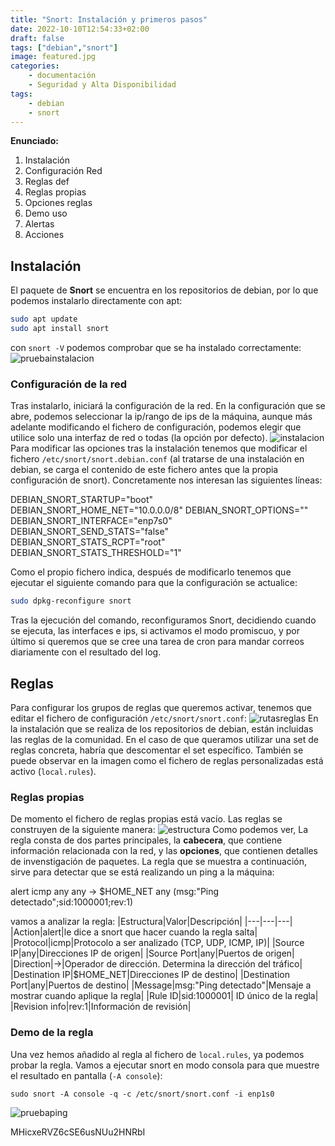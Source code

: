 ```yaml
---
title: "Snort: Instalación y primeros pasos"
date: 2022-10-10T12:54:33+02:00
draft: false
tags: ["debian","snort"]
image: featured.jpg
categories:
    - documentación
    - Seguridad y Alta Disponibilidad
tags:
    - debian
    - snort
---
```


**Enunciado:**

1. Instalación
2. Configuración Red
3. Reglas def
4. Reglas propias
5. Opciones reglas
6. Demo uso
7. Alertas
8. Acciones


## Instalación

El paquete de **Snort** se encuentra en los repositorios de debian, por lo que podemos instalarlo directamente con apt:

```bash
sudo apt update
sudo apt install snort
```

con `snort -V` podemos comprobar que se ha instalado correctamente:
![pruebainstalacion](pruebainstalacion.png)

### Configuración de la red

Tras instalarlo, iniciará la configuración de la red. En la configuración que se abre, podemos seleccionar la ip/rango de ips de la máquina, aunque más adelante modificando el fichero de configuración, podemos elegir que utilice solo una interfaz de red o todas (la opción por defecto).
![instalacion](instalacion.png)
Para modificar las opciones tras la instalación tenemos que modificar el fichero `/etc/snort/snort.debian.conf` (al tratarse de una instalación en debian, se carga el contenido de este fichero antes que la propia configuración de snort). Concretamente nos interesan las siguientes líneas:


 DEBIAN_SNORT_STARTUP="boot"
 DEBIAN_SNORT_HOME_NET="10.0.0.0/8"
 DEBIAN_SNORT_OPTIONS=""
 DEBIAN_SNORT_INTERFACE="enp7s0"
 DEBIAN_SNORT_SEND_STATS="false"
 DEBIAN_SNORT_STATS_RCPT="root"
 DEBIAN_SNORT_STATS_THRESHOLD="1"


Como el propio fichero indica, después de modificarlo tenemos que ejecutar el siguiente comando para que la configuración se actualice:

```bash
sudo dpkg-reconfigure snort
```

Tras la ejecución del comando, reconfiguramos Snort, decidiendo cuando se ejecuta, las interfaces e ips, si activamos el modo promiscuo, y por último si queremos que se cree una tarea de cron para mandar correos diariamente con el resultado del log. 

## Reglas

Para configurar los grupos de reglas que queremos activar, tenemos que editar el fichero de configuración `/etc/snort/snort.conf`:
![rutasreglas](rutasreglas.png)
En la instalación que se realiza de los repositorios de debian, están incluidas las reglas de la comunidad. En el caso de que queramos utilizar una set de reglas concreta, habría que descomentar el set específico. También se puede observar en la imagen como el fichero de reglas personalizadas está activo (`local.rules`).

### Reglas propias

De momento el fichero de reglas propias está vacío. Las reglas se construyen de la siguiente manera:
![estructura](estructuraregla.png)
Como podemos ver, La regla consta de dos partes principales, la **cabecera**, que contiene información relacionada con la red, y las **opciones**, que contienen detalles de invenstigación de paquetes. La regla que se muestra a continuación, sirve para detectar que se está realizando un ping a la máquina:

alert icmp any any -> $HOME_NET any (msg:"Ping detectado";sid:1000001;rev:1)


vamos a analizar la regla:
|Estructura|Valor|Descripción|
|---|---|---|
|Action|alert|le dice a snort que hacer cuando la regla salta|
|Protocol|icmp|Protocolo a ser analizado (TCP, UDP, ICMP, IP)|
|Source IP|any|Direcciones IP de origen|
|Source Port|any|Puertos de origen|
|Direction|->|Operador de dirección. Determina la dirección del tráfico|
|Destination IP|$HOME_NET|Direcciones IP de destino|
|Destination Port|any|Puertos de destino|
|Message|msg:"Ping detectado"|Mensaje a mostrar cuando aplique la regla|
|Rule ID|sid:1000001| ID único de la regla|
|Revision info|rev:1|Información de revisión|

### Demo de la regla

Una vez hemos añadido al regla al fichero de `local.rules`, ya podemos probar la regla. Vamos a ejecutar snort en modo consola para que muestre el resultado en pantalla (`-A console`):

```shell
sudo snort -A console -q -c /etc/snort/snort.conf -i enp1s0
```

![pruebaping](pruebaping.png)

MHicxeRVZ6cSE6usNUu2HNRbI